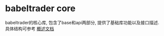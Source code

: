 # babeltrader core
babeltrader的核心库, 包含了base和api两部分, 提供了基础库功能以及接口描述. 具体结构可参考 [概述文档](doc/overview.md)
